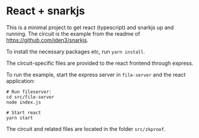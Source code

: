 # React + snarkjs
This is a minimal project to get react (typescript) and snarkjs up and running. The circuit is the example from the readme of https://github.com/iden3/snarkjs.

To install the necessary packages etc, run `yarn install`. 

The circuit-specific files are provided to the react frontend through express. 

To run the example, start the express server in `file-server` and the react application:
```
# Run fileserver:
cd src/file-server
node index.js

# Start react
yarn start
```

The circuit and related files are located in the folder `src/zkproof`. 

